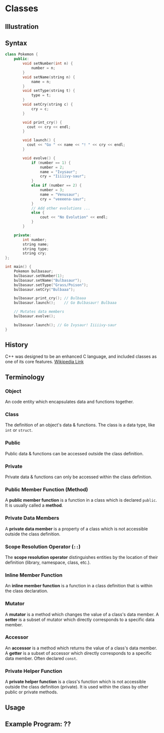 # Classes

## Illustration

## Syntax

```cpp
class Pokemon {
    public:
        void setNumber(int n) {
            number = n;
        }
        void setName(string n) {
            name = n;
        }
        void setType(string t) {
            type = t;
        }
        void setCry(string c) {
            cry = c;
        }

        void print_cry() {
          cout << cry << endl;
        }

        void launch() {
          cout << "Go " << name << "! " << cry << endl;
        }

        void evolve() {
            if (number == 1) {
                number = 2;
                name = "Ivysaur";
                cry = "Iiiiivy-saur";
            }
            else if (number == 2) {
                number = 3;
                name = "Venusaur";
                cry = "veeeena-saur";
            }
            // Add other evolutions ...
            else {
                cout << "No Evolution" << endl;
            }
        }

    private:
        int number;
        string name;
        string type;
        string cry;
};

int main() {
    Pokemon bulbasaur;
    bulbasaur.setNumber(1);
    bulbasaur.setName("Bulbasaur");
    bulbasaur.setType("Grass/Poison");
    bulbasaur.setCry("Bulbaaa");

    bulbasaur.print_cry(); // Bulbaaa
    bulbasaur.launch();    // Go Bulbasaur! Bulbaaa

    // Mutates data members
    bulbasaur.evolve();

    bulbasaur.launch(); // Go Ivysaur! Iiiiivy-saur
}
```

## History

C++ was designed to be an enhanced C language, and included classes as one of its core features. [Wikipedia Link](https://en.wikipedia.org/wiki/C++)

## Terminology

### Object

An code entity which encapsulates data and functions together.

### Class

The definition of an object's data & functions. The class is a data type, like `int` or `struct`.

### Public

Public data & functions can be accessed outside the class definition.

### Private

Private data & functions can only be accessed within the class definition.

### Public Member Function (Method)

A **public member function** is a function in a class which is declared `public`. It is usually called a **method**.

### Private Data Members

A **private data member** is a property of a class which is not accessible outside the class definition.

### Scope Resolution Operator (`::`)

The **scope resolution operator** distinguishes entities by the location of their definition (library, namespace, class, etc.).

### Inline Member Function

An **inline member function** is a function in a class definition that is within the class declaration.

### Mutator

A **mutator** is a method which changes the value of a class's data member. A **setter** is a subset of mutator which directly corresponds to a specific data member.

### Accessor

An **accessor** is a method which returns the value of a class's data member. A **getter** is a subset of accessor which directly corresponds to a specific data member. Often declared `const`.

### Private Helper Function

A **private helper function** is a class's function which is not accessible outside the class definition (private). It is used within the class by other public or private methods.

## Usage

## Example Program: ??
